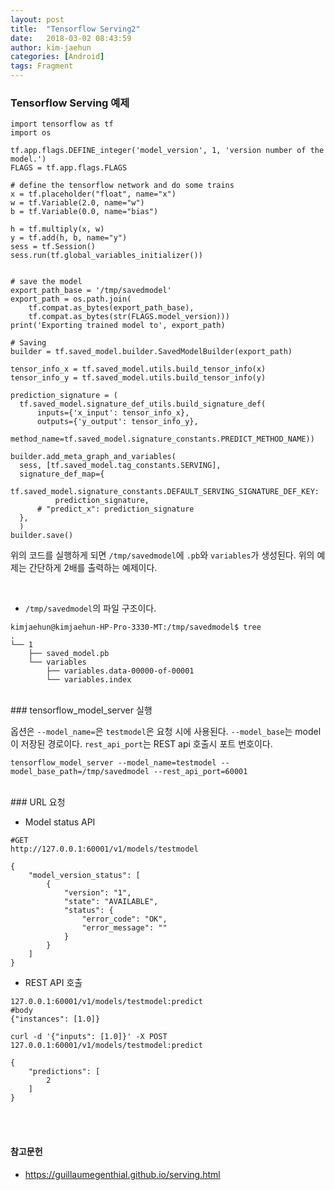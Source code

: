 ```yaml
---
layout: post
title:  "Tensorflow Serving2"
date:   2018-03-02 08:43:59
author: kim-jaehun
categories: [Android]
tags: Fragment
---
```



### Tensorflow Serving 예제

```
import tensorflow as tf
import os

tf.app.flags.DEFINE_integer('model_version', 1, 'version number of the model.')
FLAGS = tf.app.flags.FLAGS

# define the tensorflow network and do some trains
x = tf.placeholder("float", name="x")
w = tf.Variable(2.0, name="w")
b = tf.Variable(0.0, name="bias")

h = tf.multiply(x, w)
y = tf.add(h, b, name="y")
sess = tf.Session()
sess.run(tf.global_variables_initializer())


# save the model
export_path_base = '/tmp/savedmodel'
export_path = os.path.join(
    tf.compat.as_bytes(export_path_base),
    tf.compat.as_bytes(str(FLAGS.model_version)))
print('Exporting trained model to', export_path)

# Saving
builder = tf.saved_model.builder.SavedModelBuilder(export_path)

tensor_info_x = tf.saved_model.utils.build_tensor_info(x)
tensor_info_y = tf.saved_model.utils.build_tensor_info(y)

prediction_signature = (
  tf.saved_model.signature_def_utils.build_signature_def(
      inputs={'x_input': tensor_info_x},
      outputs={'y_output': tensor_info_y},
      method_name=tf.saved_model.signature_constants.PREDICT_METHOD_NAME))

builder.add_meta_graph_and_variables(
  sess, [tf.saved_model.tag_constants.SERVING],
  signature_def_map={
      tf.saved_model.signature_constants.DEFAULT_SERVING_SIGNATURE_DEF_KEY:
          prediction_signature,
      # "predict_x": prediction_signature
  },
  )
builder.save()
```

위의 코드를 실행하게 되면 `/tmp/savedmodel`에 `.pb`와 `variables`가 생성된다.
위의 예제는 간단하게 2배를 출력하는 예제이다.

<br>

* `/tmp/savedmodel`의 파일 구조이다.
```
kimjaehun@kimjaehun-HP-Pro-3330-MT:/tmp/savedmodel$ tree
.
└── 1
    ├── saved_model.pb
    └── variables
        ├── variables.data-00000-of-00001
        └── variables.index
```


<br>
### tensorflow_model_server 실행
<br>

옵션은 `--model_name=`은 `testmodel`은 요청 시에 사용된다. `--model_base`는 model이 저장된 경로이다. `rest_api_port`는 REST api 호출시 포트 번호이다.
```
tensorflow_model_server --model_name=testmodel --model_base_path=/tmp/savedmodel --rest_api_port=60001
```

<br>
### URL 요청
<br>

* Model status API

```
#GET
http://127.0.0.1:60001/v1/models/testmodel
```
```
{
    "model_version_status": [
        {
            "version": "1",
            "state": "AVAILABLE",
            "status": {
                "error_code": "OK",
                "error_message": ""
            }
        }
    ]
}
```

* REST API 호출

```
127.0.0.1:60001/v1/models/testmodel:predict
#body
{"instances": [1.0]}
```
```
curl -d '{"inputs": [1.0]}' -X POST 127.0.0.1:60001/v1/models/testmodel:predict
```

```
{
    "predictions": [
        2
    ]
}
```


<br><br>
#### 참고문헌
* https://guillaumegenthial.github.io/serving.html
